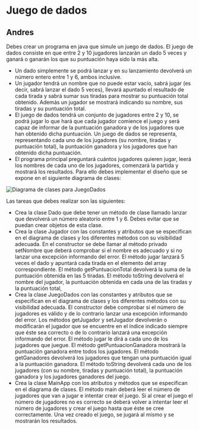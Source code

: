 # Juego de dados
## Andres

Debes crear un programa en java que simule un juego de dados. El juego de dados consiste en que entre 2 y 10 jugadores lanzarán un dado 5 veces y ganará o ganarán los que su puntuación haya sido la más alta.

- Un dado simplemente se podrá lanzar y en su lanzamiento devolverá un número entero entre 1 y 6, ambos inclusive.
- Un jugador tendrá un nombre que no puede estar vacío, sabrá jugar (es decir, sabrá lanzar el dado 5 veces), llevará apuntado el resultado de cada tirada y sabrá sumar sus tiradas para mostrar su puntuación total obtenido. Además un jugador se mostrará indicando su nombre, sus tiradas y su puntuación total.
- El juego de dados tendrá un conjunto de jugadores entre 2 y 10, se podrá jugar lo que hará que cada jugador comience el juego y será capaz de informar de la puntuación ganadora y de los jugadores que han obtenido dicha puntuación. Un juego de dados se representa, representando cada uno de los jugadores (su nombre, tiradas y puntuación total), la puntuación ganadora y los jugadores que han obtenido dicha puntuación.
- El programa principal preguntará cuántos jugadores quieren jugar, leerá los nombres de cada uno de los jugadores, comenzará la partida y mostrará los resultados. Para ello debes implementar el diseño que se expone en el siguiente diagrama de clases:

![Diagrama de clases para JuegoDados](src/main/resources/juegoDados.png)

Las tareas que debes realizar son las siguientes:
- Crea la clase Dado que debe tener un método de clase llamado lanzar que devolverá un número aleatorio entre 1 y 6. Debes evitar que se puedan crear objetos de esta clase.
- Crea la clase Jugador con las constantes y atributos que se especifican en el diagrama de clases y los diferentes métodos con su visibilidad adecuada. En el constructor se debe llamar al método privado setNombre que deberá comprobar si el nombre es adecuado y si no lanzar una excepción informando del error. El método jugar lanzará 5 veces el dado y apuntará cada tirada en el elemento del array correspondiente. El método getPuntuacionTotal devolverá la suma de la puntuación obtenida en las 5 tiradas. El método toString devolverá el nombre del jugador, la puntuación obtenida en cada una de las tiradas y la puntuación total,
- Crea la clase JuegoDados con las constantes y atributos que se especifican en el diagrama de clases y los diferentes métodos con su visibilidad adecuada. El constructor debe comprobar si el número de jugadores es válido y de lo contrario lanzar una excepción informando del error. Los métodos getJugador y setJugador devolverán o modificarán el jugador que se encuentre en el índice indicado siempre que éste sea correcto o de lo contrario lanzará una excepción informando del error. El método jugar le dirá a cada uno de los jugadores que juegue. El método getPuntuacionGanadora mostrará la puntuación ganadora entre todos los jugadores. El método getGanadores devolverá los jugadores que tengan una puntuación igual a la puntuación ganadora. El método toString devolverá cada uno de los jugadores (con su nombre, tiradas y puntuación total), la puntuación ganadora y los jugadores ganadores del juego.
- Crea la clase MainApp con los atributos y métodos que se especifican en el diagrama de clases. El método main deberá leer el número de jugadores que van a jugar e intentar crear el juego. Si al crear el juego el número de jugadores no es correcto se deberá volver a intentar leer el número de jugadores y crear el juego hasta que éste se cree correctamente. Una vez creado el juego, se jugará al mismo y se mostrarán los resultados.
